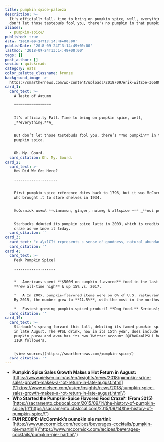 ```yaml
---
title: pumpkin spice-palooza
description: >-
  It's officially fall. time to bring on pumpkin spice, well, everything.a but
  don't let those tastebuds fool you, there's no pumpkin in that pumpkin spice.
aliases:
  - pumpkin-spice/
published: true
date: '2018-09-24T13:14:49+00:00'
publishDate: '2018-09-24T13:14:49+00:00'
lastmod: '2018-09-24T13:14:49+00:00'
tags: []
post_author: []
section: quickreads
category: eats
color_palette_classname: bronze
background_image: >-
  https://smarthernews.com/wp-content/uploads/2018/09/erik-witsoe-366893-unsplash-min-scaled.jpg
card_1:
  card_text: >-
    A Taste of Autumn

    =================


    It’s officially Fall. Time to bring on pumpkin spice, well,
    _**everything.**A_


    But don’t let those tastebuds fool you, there’s **no pumpkin** in that
    pumpkin spice.


    Oh. My. Gourd.
  card_citation: Oh. My. Gourd.
card_2:
  card_text: >-
    How Did We Get Here?

    --------------------


    First pumpkin spice reference dates back to 1796, but it was McCormick & Co.
    who brought it to store shelves in 1934.


    McCormick usesA **cinnamon, ginger, nutmeg & allspice –** _**not pumpkin**._


    Starbucks debuted its pumpkin spice latte in 2003, which is credited for the
    craze as we know it today.
  card_citation: ''
card_3:
  card_text: "> a\x1CIt represents a sense of goodness, natural abundance and old values that people think are good.”\n> \n> Cindy Ott, author of a\x1CPumpkin: The Curious History of an American Icon,\" on how Americans have used pumpkin pie & the spices in it to maintain connections to nature and our country's beginnings. America is the only country in the world that consumes pumpkin as a seasonal food or drink."
  card_citation: ''
card_4:
  card_text: >-
    Peak Pumpkin Spice?

    -------------------


    *   Americans spent **$500M on pumpkin-flavored** food in the last year, a
    **new all-time high** & up 15% vs. 2017.

    *   A In 2005, pumpkin-flavored items were on 6% of U.S. restaurant menus.
    By 2015, the number grew to **14.5%**, with the most in the northeast.

    *   Fastest growing pumpkin-spiced product? **Dog food.** Seriously.
  card_citation: ''
card_10:
  card_text: >-
    Starbuck's sprang forward this fall, debuting its famed pumpkin spice latte
    in late August. The #PSL drink, now in its 15th year, does include actual
    pumpkin puree and even has its own Twitter account (@TheRealPSL) boasting
    110K followers.


    [view sources](https://smarthernews.com/pumpkin-spice/)
  card_citation: ''
---
```

*   **Pumpkin Spice Sales Growth Makes a Hot Return in August:**  
    [https://www.nielsen.com/us/en/insights/news/2018/pumpkin-spice-sales-growth-makes-a-hot-return-in-late-august.html](\"https://www.nielsen.com/us/en/insights/news/2018/pumpkin-spice-sales-growth-makes-a-hot-return-in-late-august.html\")
*   **Who Started the Pumpkin-Spice Flavored Food Craze?: (From 2015)**  
    [https://sacramento.cbslocal.com/2015/09/14/the-history-of-pumpkin-spice/](\"https://sacramento.cbslocal.com/2015/09/14/the-history-of-pumpkin-spice/\")
*   **FUN RECIPE: McCormick’s pumpkin pie martini:**  
    [https://www.mccormick.com/recipes/beverages-cocktails/pumpkin-pie-martini](\"https://www.mccormick.com/recipes/beverages-cocktails/pumpkin-pie-martini\")